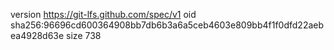 version https://git-lfs.github.com/spec/v1
oid sha256:96696cd600364908bb7db6b3a6a5ceb4603e809bb4f1f0dfd22aebea4928d63e
size 738
